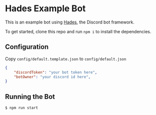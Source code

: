 # Hades Example Bot

This is an example bot using [Hades](https://github.com/hades-ts/hades), the Discord bot framework.

To get started, clone this repo and run `npm i` to install the dependencies.

## Configuration

Copy `config/default.template.json` to `config/default.json`

```json
{
    "discordToken": "your bot token here",
    "botOwner": "your discord id here",
}
```

## Running the Bot

```sh
$ npm run start
```